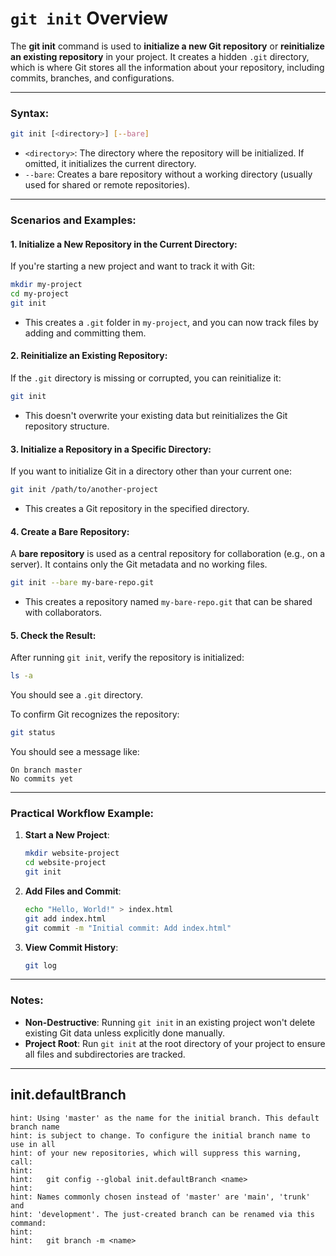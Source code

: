 # `git init` Overview #
The **git init** command is used to **initialize a new Git repository** or **reinitialize an existing repository** in your project. It creates a hidden `.git` directory, which is where Git stores all the information about your repository, including commits, branches, and configurations.

---

### Syntax:
```bash
git init [<directory>] [--bare]
```

- `<directory>`: The directory where the repository will be initialized. If omitted, it initializes the current directory.
- `--bare`: Creates a bare repository without a working directory (usually used for shared or remote repositories).

---

### Scenarios and Examples:

#### 1. **Initialize a New Repository in the Current Directory**:
If you're starting a new project and want to track it with Git:
```bash
mkdir my-project
cd my-project
git init
```
- This creates a `.git` folder in `my-project`, and you can now track files by adding and committing them.

#### 2. **Reinitialize an Existing Repository**:
If the `.git` directory is missing or corrupted, you can reinitialize it:
```bash
git init
```
- This doesn't overwrite your existing data but reinitializes the Git repository structure.

#### 3. **Initialize a Repository in a Specific Directory**:
If you want to initialize Git in a directory other than your current one:
```bash
git init /path/to/another-project
```
- This creates a Git repository in the specified directory.

#### 4. **Create a Bare Repository**:
A **bare repository** is used as a central repository for collaboration (e.g., on a server). It contains only the Git metadata and no working files.
```bash
git init --bare my-bare-repo.git
```
- This creates a repository named `my-bare-repo.git` that can be shared with collaborators.

#### 5. **Check the Result**:
After running `git init`, verify the repository is initialized:
```bash
ls -a
```
You should see a `.git` directory.

To confirm Git recognizes the repository:
```bash
git status
```
You should see a message like:
```
On branch master
No commits yet
```

---

### Practical Workflow Example:
1. **Start a New Project**:
   ```bash
   mkdir website-project
   cd website-project
   git init
   ```

2. **Add Files and Commit**:
   ```bash
   echo "Hello, World!" > index.html
   git add index.html
   git commit -m "Initial commit: Add index.html"
   ```

3. **View Commit History**:
   ```bash
   git log
   ```

---

### Notes:
- **Non-Destructive**: Running `git init` in an existing project won't delete existing Git data unless explicitly done manually.
- **Project Root**: Run `git init` at the root directory of your project to ensure all files and subdirectories are tracked.

--- 
## init.defaultBranch ##

```
hint: Using 'master' as the name for the initial branch. This default branch name
hint: is subject to change. To configure the initial branch name to use in all
hint: of your new repositories, which will suppress this warning, call:
hint:
hint: 	git config --global init.defaultBranch <name>
hint:
hint: Names commonly chosen instead of 'master' are 'main', 'trunk' and
hint: 'development'. The just-created branch can be renamed via this command:
hint:
hint: 	git branch -m <name>
```
